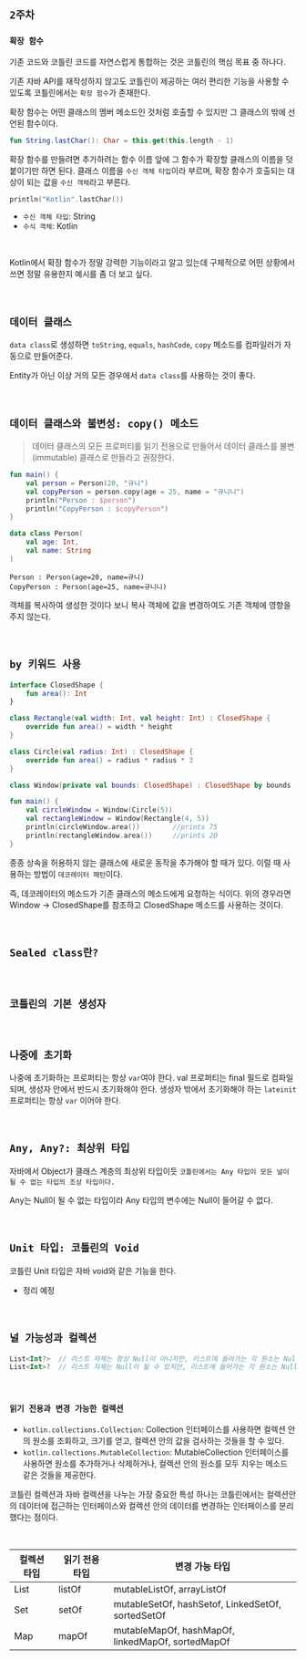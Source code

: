 ## `2주차`

### `확장 함수`

기존 코드와 코틀린 코드를 자연스럽게 통합하는 것은 코틀린의 핵심 목표 중 하나다.

기존 자바 API를 재작성하지 않고도 코틀린이 제공하는 여러 편리한 기능을 사용할 수 있도록 코틀린에서는 `확장 함수`가 존재한다.

확장 함수는 어떤 클래스의 멤버 메소드인 것처럼 호출할 수 있지만 그 클래스의 밖에 선언된 함수이다.

```kotlin
fun String.lastChar(): Char = this.get(this.length - 1)
```

확장 함수를 만들려면 추가하려는 함수 이름 앞에 그 함수가 확장할 클래스의 이름을 덧붙이기만 하면 된다. 클래스 이름을 `수신 객체 타입`이라 부르며, 확장 함수가 호출되는 대상이 되는 값을 `수신 객체`라고 부른다.

```kotlin
println("Kotlin".lastChar())
```

- `수신 객체 타입`: String
- `수식 객체`: Kotlin 

<br>

Kotlin에서 확장 함수가 정말 강력한 기능이라고 알고 있는데 구체적으로 어떤 상황에서 쓰면 정말 유용한지 예시를 좀 더 보고 싶다.

<br>

## `데이터 클래스`

`data class`로 생성하면 `toString`, `equals`, `hashCode`, `copy` 메소드를 컴파일러가 자동으로 만들어준다.

Entity가 아닌 이상 거의 모든 경우에서 `data class`를 사용하는 것이 좋다.

<br>

## `데이터 클래스와 불변성: copy() 메소드`

> 데이터 클래스의 모든 프로퍼티를 읽기 전용으로 만들어서 데이터 클래스를 불변(immutable) 클래스로 만들라고 권장한다.

```kotlin
fun main() {
    val person = Person(20, "규니")
    val copyPerson = person.copy(age = 25, name = "규니니")
    println("Person : $person")
    println("CopyPerson : $copyPerson")
}

data class Person(
    val age: Int, 
    val name: String
)
```
```
Person : Person(age=20, name=규니)
CopyPerson : Person(age=25, name=규니니)
```

객체를 복사하여 생성한 것이다 보니 복사 객체에 값을 변경하여도 기존 객체에 영향을 주지 않는다. 

<br>

## `by 키워드 사용`

```kotlin
interface ClosedShape {
    fun area(): Int
}

class Rectangle(val width: Int, val height: Int) : ClosedShape {
    override fun area() = width * height
}

class Circle(val radius: Int) : ClosedShape {
    override fun area() = radius * radius * 3
}

class Window(private val bounds: ClosedShape) : ClosedShape by bounds

fun main() {
    val circleWindow = Window(Circle(5))
    val rectangleWindow = Window(Rectangle(4, 5))
    println(circleWindow.area())        //prints 75
    println(rectangleWindow.area())     //prints 20
}
```

종종 상속을 허용하지 않는 클래스에 새로운 동작을 추가해야 할 때가 있다. 이럴 때 사용하는 방법이 `데코레이터 패턴`이다. 

즉, 데코레이터의 메소드가 기존 클래스의 메소드에게 요청하는 식이다. 위의 경우라면 Window -> ClosedShape를 참조하고 ClosedShape 메소드를 사용하는 것이다. 

<br>

## `Sealed class란?`


<br>

## `코틀린의 기본 생성자`



<br>

## `나중에 초기화`

나중에 초기화하는 프로퍼티는 항상 `var`여야 한다. val 프로퍼티는 final 필드로 컴파일되며, 생성자 안에서 반드시 초기화해야 한다. 생성자 밖에서 초기화해야 하는 `lateinit` 프로퍼티는 항상 `var` 이어야 한다. 

<br>

## `Any, Any?: 최상위 타입`

자바에서 Object가 클래스 계층의 최상위 타입이듯 `코틀린에서는 Any 타입이 모든 널이 될 수 없는 타입의 조상 타입이다.`

Any는 Null이 될 수 없는 타입이라 Any 타입의 변수에는 Null이 들어갈 수 없다.

<br>

## `Unit 타입: 코틀린의 Void`

코틀린 Unit 타입은 자바 void와 같은 기능을 한다. 

- 정리 예정

<br>

## `널 가능성과 컬렉션`

```kotlin
List<Int?>  // 리스트 자체는 항상 Null이 아니지만, 리스트에 들어가는 각 원소는 Null이 될 수 있다.
List<Int>?  // 리스트 자체는 Null이 될 수 있지만, 리스트에 들어가는 각 원소는 Null이 될 수 없다.  
```

<br>

### `읽기 전용과 변경 가능한 컬렉션`

- `kotlin.collections.Collection`: Collection 인터페이스를 사용하면 컬렉션 안의 원소를 조회하고, 크기를 얻고, 컬렉션 안의 값을 검사하는 것들을 할 수 있다.
- `kotlin.collections.MutableCollection`: MutableCollection 인터페이스를 사용하면 원소를 추가하거나 삭제하거나, 컬렉션 안의 원소를 모두 지우는 메소드 같은 것들을 제공한다.

코틀린 컬렉션과 자바 컬렉션을 나누는 가장 중요한 특성 하나는 코틀린에서는 컬렉션안의 데이터에 접근하는 인터페이스와 컬렉션 안의 데이터를 변경하는 인터페이스를 분리했다는 점이다.

<br>

| 컬렉션 타입 | 읽기 전용 타입 | 변경 가능 타입                                          |
|-------|----------|---------------------------------------------------|
| List  | listOf   | mutableListOf, arrayListOf                        |
| Set   | setOf    | mutableSetOf, hashSetof, LinkedSetOf, sortedSetOf |
| Map   | mapOf    | mutableMapOf, hashMapOf, linkedMapOf, sortedMapOf |

